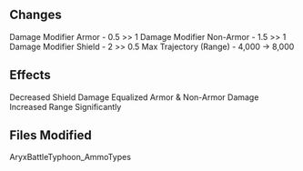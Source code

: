 ## Changes
Damage Modifier Armor - 0.5 >> 1
Damage Modifier Non-Armor - 1.5 >> 1
Damage Modifier Shield - 2 >> 0.5
Max Trajectory (Range) - 4,000 -> 8,000

## Effects
Decreased Shield Damage
Equalized Armor & Non-Armor Damage
Increased Range Significantly

## Files Modified
AryxBattleTyphoon_AmmoTypes